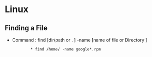 # Linux

## Finding a File

  * Command :   find [dir/path or . ] -name [name of file or Directory ]
  
                * find /home/ -name google*.rpm
